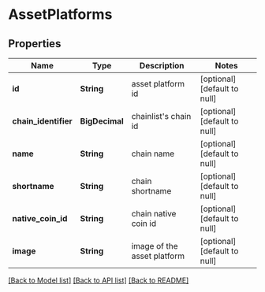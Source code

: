 # AssetPlatforms
## Properties

| Name | Type | Description | Notes |
|------------ | ------------- | ------------- | -------------|
| **id** | **String** | asset platform id | [optional] [default to null] |
| **chain\_identifier** | **BigDecimal** | chainlist&#39;s chain id | [optional] [default to null] |
| **name** | **String** | chain name | [optional] [default to null] |
| **shortname** | **String** | chain shortname | [optional] [default to null] |
| **native\_coin\_id** | **String** | chain native coin id | [optional] [default to null] |
| **image** | **String** | image of the asset platform | [optional] [default to null] |

[[Back to Model list]](../README.md#documentation-for-models) [[Back to API list]](../README.md#documentation-for-api-endpoints) [[Back to README]](../README.md)

